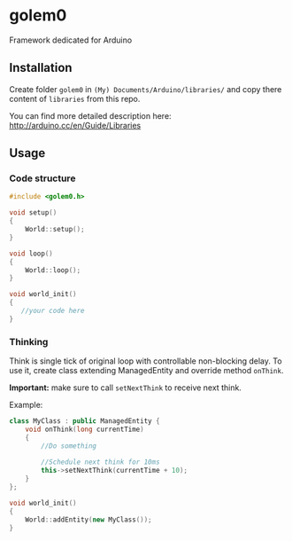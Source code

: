 # golem0
Framework dedicated for Arduino

## Installation

Create folder `golem0` in `(My) Documents/Arduino/libraries/` and copy there content of `libraries` from this repo. 

You can find more detailed description here: http://arduino.cc/en/Guide/Libraries

## Usage

### Code structure

```c++
#include <golem0.h>

void setup()
{
    World::setup();
}

void loop()
{
    World::loop();
}

void world_init()
{
   //your code here
}

```

### Thinking

Think is single tick of original loop with controllable non-blocking delay.
To use it, create class extending ManagedEntity and override method `onThink`. 

**Important:** make sure to call `setNextThink` to receive next think.

Example:

```c++
class MyClass : public ManagedEntity {
    void onThink(long currentTime)
    {
        //Do something
        
        //Schedule next think for 10ms
        this->setNextThink(currentTime + 10);
    }
};

void world_init()
{
    World::addEntity(new MyClass());
}
```
